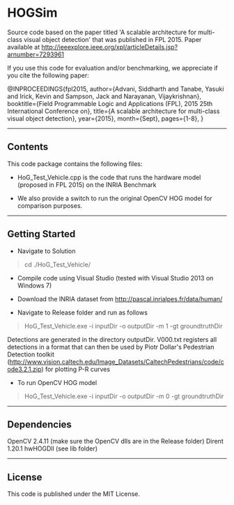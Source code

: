 # HOGSim
Source code based on the paper titled 'A scalable architecture for multi-class visual object detection' that was published in FPL 2015.
Paper available at http://ieeexplore.ieee.org/xpl/articleDetails.jsp?arnumber=7293961

If you use this code for evaluation and/or benchmarking, we appreciate if you cite the following paper:

@INPROCEEDINGS{fpl2015, 
author={Advani, Siddharth and Tanabe, Yasuki and Irick, Kevin and Sampson, Jack and Narayanan, Vijaykrishnan}, 
booktitle={Field Programmable Logic and Applications (FPL), 2015 25th International Conference on}, 
title={A scalable architecture for multi-class visual object detection}, 
year={2015}, 
month={Sept},
pages={1-8}, 
}

-------------
Contents
-------------

This code package contains the following files:

- HoG_Test_Vehicle.cpp is the code that runs the hardware model (proposed in FPL 2015) on the INRIA Benchmark

- We also provide a switch to run the original OpenCV HOG model for comparison purposes. 

----------------
Getting Started
----------------

- Navigate to Solution 
> cd ./HoG_Test_Vehicle/

- Compile code using Visual Studio (tested with Visual Studio 2013 on Windows 7) 

- Download the INRIA dataset from http://pascal.inrialpes.fr/data/human/

- Navigate to Release folder and run as follows
> HoG_Test_Vehicle.exe -i inputDir -o outputDir -m 1 -gt groundtruthDir

Detections are generated in the directory outputDir. 
V000.txt registers all detections in a format that can then be used by
Piotr Dollar's Pedestrian Detection toolkit (http://www.vision.caltech.edu/Image_Datasets/CaltechPedestrians/code/code3.2.1.zip) for plotting P-R curves

- To run OpenCV HOG model
> HoG_Test_Vehicle.exe -i inputDir -o outputDir -m 0 -gt groundtruthDir

----------------
Dependencies
----------------

OpenCV 2.4.11 (make sure the OpenCV dlls are in the Release folder)
Dirent 1.20.1
hwHOGDll (see lib folder)

----------------
License
----------------

This code is published under the MIT License.

